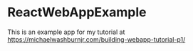 # ReactWebAppExample
This is an example app for my tutorial at https://michaelwashburnjr.com/building-webapp-tutorial-p1/
